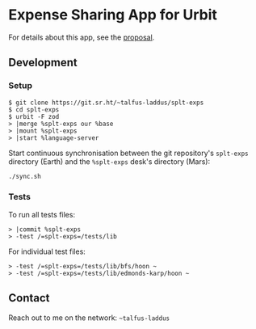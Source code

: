 # Expense Sharing App for Urbit

For details about this app, see the [proposal](./proposal.md).

## Development

### Setup

```
$ git clone https://git.sr.ht/~talfus-laddus/splt-exps
$ cd splt-exps
$ urbit -F zod
> |merge %splt-exps our %base
> |mount %splt-exps
> |start %language-server
```

Start continuous synchronisation between the git repository's `splt-exps` directory
(Earth) and the `%splt-exps` desk's directory (Mars):

```bash
./sync.sh
```

### Tests

To run all tests files:

```
> |commit %splt-exps
> -test /=splt-exps=/tests/lib
```

For individual test files:
```
> -test /=splt-exps=/tests/lib/bfs/hoon ~
> -test /=splt-exps=/tests/lib/edmonds-karp/hoon ~
```

## Contact

Reach out to me on the network: `~talfus-laddus`

